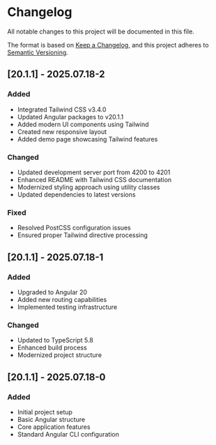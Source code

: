 # Changelog

All notable changes to this project will be documented in this file.

The format is based on [Keep a Changelog](https://keepachangelog.com/en/1.0.0/),
and this project adheres to [Semantic Versioning](https://semver.org/spec/v2.0.0.html).

## [20.1.1] - 2025.07.18-2

### Added
- Integrated Tailwind CSS v3.4.0
- Updated Angular packages to v20.1.1
- Added modern UI components using Tailwind
- Created new responsive layout
- Added demo page showcasing Tailwind features

### Changed
- Updated development server port from 4200 to 4201
- Enhanced README with Tailwind CSS documentation
- Modernized styling approach using utility classes
- Updated dependencies to latest versions

### Fixed
- Resolved PostCSS configuration issues
- Ensured proper Tailwind directive processing

## [20.1.1] - 2025.07.18-1

### Added
- Upgraded to Angular 20
- Added new routing capabilities
- Implemented testing infrastructure

### Changed
- Updated to TypeScript 5.8
- Enhanced build process
- Modernized project structure

## [20.1.1] - 2025.07.18-0

### Added
- Initial project setup
- Basic Angular structure
- Core application features
- Standard Angular CLI configuration
